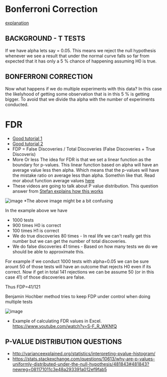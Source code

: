 # Bonferroni Correction 


[explanation](https://toptipbio.com/bonferroni-correction-method/)

## BACKGROUND - T TESTS

If we have alpha lets say = 0.05. This means we reject the null hypothesis whenever we see a result that under the normal curve falls so far from expected that it has only a 5 % chance of happening assuming H0 is true. 

## BONFERRONI CORRECTION

Now what happens if we do multiple experiments with this data? In this case the likelyhood of getting some observation that is in this 5 % is getting bigger. To avoid that we divide tha alpha with the number of experiments conducted. 


# FDR

+ [Good tutorial 1 ](https://www.youtube.com/watch?v=rZKa4tW2NKs&t=33s)
+ [Good tutorial 2](https://www.youtube.com/watch?v=K8LQSvtjcEo)
+ FDP = False Discoveries / Total Discoveries (False Discoveries + True Discoveris)
+ More Or less The idea for FDR is that we set a linear function as the boundary for p-values. This linear function based on alpha will have an average value less then alpha. Which means that the p-values will have the mistake ratio on average less than alpha. Somethin like that. Read mor about function average values [here](https://www.khanacademy.org/math/ap-calculus-ab/ab-applications-of-integration-new/ab-8-1/v/calculating-function-average-over-interval)
+ These videos are going to talk about P value distribution. This question answer from [Stefan explains how this works](https://stats.stackexchange.com/questions/10613/why-are-p-values-uniformly-distributed-under-the-null-hypothesis/481843#481843?newreg=081171011c3e48a293391a012ef9fab5) 

![image](https://user-images.githubusercontent.com/21141607/155094467-2428f9e7-003a-4bba-8ca3-7deee7529ba4.png)
*The above image might be a bit confusing

In the example above we have 
+ 1000 tests 
+ 900 times H0 is correct
+ 100 times H1 is correct 
+ We do true discoveries 80 times - In real life we can't really get this number but we can get the number of total discoveries.  
+ We do false discoveries 41 times - Based on how many tests we do we should be able to approximate this. 


For example if we conduct 1000 tests with alpha=0.05 we can be sure arount 50 of those tests will have an outcome that rejects H0 even if its correct. Now if get in total 141 rejections we can be assume 50 (or in this case 41) of those discoveries are false.    

Thus FDP=41/121


Benjamin Hochber method tries to keep FDP under control when doing multiple tests

![image](https://user-images.githubusercontent.com/21141607/155096527-fbb0260b-80cb-462c-a06c-81af388c782e.png)


+ Example of calculating FDR values in Excel. https://www.youtube.com/watch?v=S-F_R_WKNfQ

## P-VALUE DISTRIBUTION QUESTIONS 

+ http://varianceexplained.org/statistics/interpreting-pvalue-histogram/
+ https://stats.stackexchange.com/questions/10613/why-are-p-values-uniformly-distributed-under-the-null-hypothesis/481843#481843?newreg=081171011c3e48a293391a012ef9fab5
